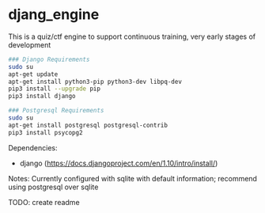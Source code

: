 # djang_engine

This is a quiz/ctf engine to support continuous training, very early stages of development

```bash
### Django Requirements
sudo su
apt-get update
apt-get install python3-pip python3-dev libpq-dev
pip3 install --upgrade pip
pip3 install django

### Postgresql Requirements
sudo su
apt-get install postgresql postgresql-contrib
pip3 install psycopg2
```

Dependencies: 
  - django (https://docs.djangoproject.com/en/1.10/intro/install/)

Notes:
  Currently configured with sqlite with default information; recommend using postgresql over sqlite

TODO: create readme
